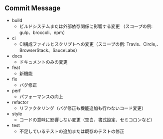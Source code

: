 ## Commit Message 

- build
    - ビルドシステムまたは外部依存関係に影響する変更 （スコープの例: gulp、broccoli、npm）
- ci
    - CI構成ファイルとスクリプトへの変更（スコープの例: Travis、Circle,、BrowserStack、SauceLabs）
- docs
    - ドキュメントのみの変更
- feat
    - 新機能
- fix
    - バグ修正
- perf
    - パフォーマンスの向上
- refactor
    - リファクタリング（バグ修正も機能追加も行わないコード変更）
- style
    - コードの意味に影響しない変更（空白、書式設定、セミコロンなど）
- test
    - 不足しているテストの追加または既存のテストの修正